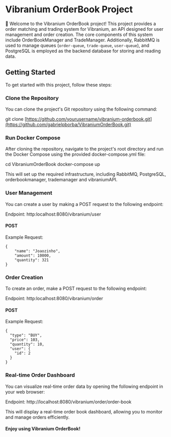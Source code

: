 # Vibranium OrderBook Project

👋 Welcome to the Vibranium OrderBook project! This project provides a  order matching and trading system for Vibranium, an API designed for user management and order creation. The core components of this system include OrderBookManager and TradeManager. Additionally, RabbitMQ is used to manage queues (`order-queue`, `trade-queue`, `user-queue`), and PostgreSQL is employed as the backend database for storing and reading data.

## Getting Started

To get started with this project, follow these steps:

### Clone the Repository

You can clone the project's Git repository using the following command:

git clone [https://github.com/yourusername/vibranium-orderbook.git](https://github.com/gabrielpborba/VibraniumOrderBook.git)

### Run Docker Compose
After cloning the repository, navigate to the project's root directory and run the Docker Compose using the provided docker-compose.yml file:

cd VibraniumOrderBook
docker-compose up

This will set up the required infrastructure, including RabbitMQ, PostgreSQL, orderbookmanager, trademanager and vibraniumAPI.

### User Management
You can create a user by making a POST request to the following endpoint:

Endpoint: http:localhost:8080/vibranium/user
#### POST
Example Request:
```
{
    "name": "Joaozinho",
    "amount": 10000,
    "quantity": 321
}
```

### Order Creation
To create an order, make a POST request to the following endpoint:

Endpoint: http:localhost:8080/vibranium/order
#### POST
Example Request:
```
{
  "type": "BUY",
  "price": 103,
  "quantity": 10,
  "user": {
    "id": 2
  }
}
```

###  Real-time Order Dashboard
You can visualize real-time order data by opening the following endpoint in your web browser:

Endpoint: http://localhost:8080/vibranium/order/order-book

This will display a real-time order book dashboard, allowing you to monitor and manage orders efficiently.


#### Enjoy using Vibranium OrderBook!

